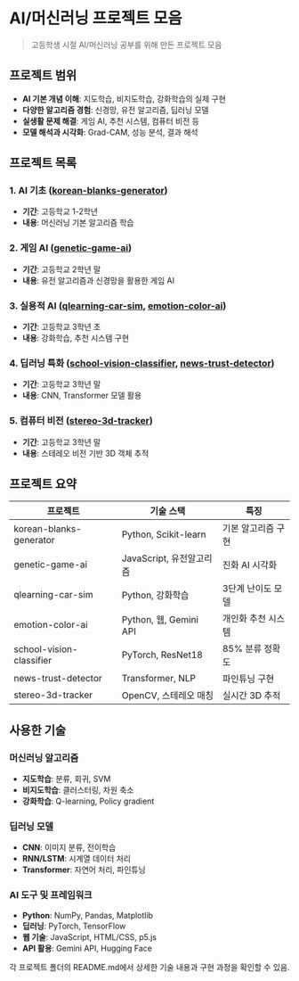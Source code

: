 # AI/머신러닝 프로젝트 모음

> 고등학생 시절 AI/머신러닝 공부를 위해 만든 프로젝트 모음

## 프로젝트 범위

- **AI 기본 개념 이해**: 지도학습, 비지도학습, 강화학습의 실제 구현
- **다양한 알고리즘 경험**: 신경망, 유전 알고리즘, 딥러닝 모델
- **실생활 문제 해결**: 게임 AI, 추천 시스템, 컴퓨터 비전 등
- **모델 해석과 시각화**: Grad-CAM, 성능 분석, 결과 해석

## 프로젝트 목록

### 1. AI 기초 ([korean-blanks-generator](korean-blanks-generator/))
- **기간**: 고등학교 1-2학년
- **내용**: 머신러닝 기본 알고리즘 학습

### 2. 게임 AI ([genetic-game-ai](genetic-game-ai/))
- **기간**: 고등학교 2학년 말
- **내용**: 유전 알고리즘과 신경망을 활용한 게임 AI

### 3. 실용적 AI ([qlearning-car-sim](qlearning-car-sim/), [emotion-color-ai](emotion-color-ai/))
- **기간**: 고등학교 3학년 초
- **내용**: 강화학습, 추천 시스템 구현

### 4. 딥러닝 특화 ([school-vision-classifier](school-vision-classifier/), [news-trust-detector](news-trust-detector/))
- **기간**: 고등학교 3학년 말
- **내용**: CNN, Transformer 모델 활용

### 5. 컴퓨터 비전 ([stereo-3d-tracker](stereo-3d-tracker/))
- **기간**: 고등학교 3학년 말
- **내용**: 스테레오 비전 기반 3D 객체 추적

## 프로젝트 요약

| 프로젝트 | 기술 스택 | 특징 |
|---------|----------|--------|
| korean-blanks-generator | Python, Scikit-learn | 기본 알고리즘 구현 |
| genetic-game-ai | JavaScript, 유전알고리즘 | 진화 AI 시각화 |
| qlearning-car-sim | Python, 강화학습 | 3단계 난이도 모델 |
| emotion-color-ai | Python, 웹, Gemini API | 개인화 추천 시스템 |
| school-vision-classifier | PyTorch, ResNet18 | 85% 분류 정확도 |
| news-trust-detector | Transformer, NLP | 파인튜닝 구현 |
| stereo-3d-tracker | OpenCV, 스테레오 매칭 | 실시간 3D 추적 |

## 사용한 기술

### 머신러닝 알고리즘
- **지도학습**: 분류, 회귀, SVM
- **비지도학습**: 클러스터링, 차원 축소
- **강화학습**: Q-learning, Policy gradient

### 딥러닝 모델
- **CNN**: 이미지 분류, 전이학습
- **RNN/LSTM**: 시계열 데이터 처리
- **Transformer**: 자연어 처리, 파인튜닝

### AI 도구 및 프레임워크
- **Python**: NumPy, Pandas, Matplotlib
- **딥러닝**: PyTorch, TensorFlow
- **웹 기술**: JavaScript, HTML/CSS, p5.js
- **API 활용**: Gemini API, Hugging Face


각 프로젝트 폴더의 README.md에서 상세한 기술 내용과 구현 과정을 확인할 수 있음.